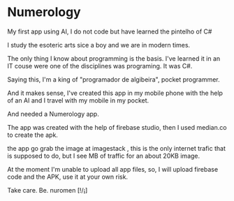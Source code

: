 # Numerology
My first app using AI, I do not code but have learned the pintelho of C#

I study the esoteric arts sice a boy and we are in modern times.

The only thing I know about programming is the basis. I've learned it in an IT couse were one of the disciplines was programing. It was C#.

Saying this, I'm a king of "programador de algibeira", pocket programmer.

And it makes sense, I've created this app in my mobile phone with the help of an AI and I travel with my mobile in my pocket. 

And needed a Numerology app.

The app was created with the help of firebase studio, then I used median.co to create the apk.

the app go grab the image at imagestack
, this is the only internet trafic that is supposed to do, but I see MB of traffic for an about 20KB image.

At the moment I'm unable to upload all app files, so, I will upload firebase code and the APK, use it at your own risk. 


Take care.
Be.
nuromen
[!/¡]
